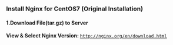 ### Install Nginx for CentOS7 (Original Installation)
#### 1.Download File(tar.gz) to Server
<b>View & Select Nginx Version: </b><code>http://nginx.org/en/download.html</code>